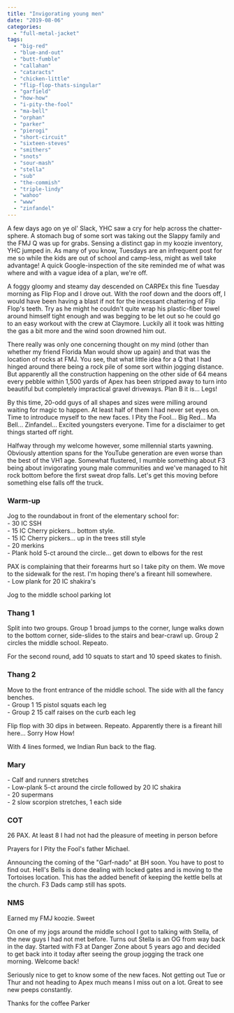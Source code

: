 ```yaml
---
title: "Invigorating young men"
date: "2019-08-06"
categories: 
  - "full-metal-jacket"
tags: 
  - "big-red"
  - "blue-and-out"
  - "butt-fumble"
  - "callahan"
  - "cataracts"
  - "chicken-little"
  - "flip-flop-thats-singular"
  - "garfield"
  - "how-how"
  - "i-pity-the-fool"
  - "ma-bell"
  - "orphan"
  - "parker"
  - "pierogi"
  - "short-circuit"
  - "sixteen-steves"
  - "smithers"
  - "snots"
  - "sour-mash"
  - "stella"
  - "sub"
  - "the-commish"
  - "triple-lindy"
  - "wahoo"
  - "www"
  - "zinfandel"
---
```


A few days ago on ye ol' Slack, YHC saw a cry for help across the chatter-sphere. A stomach bug of some sort was taking out the Slappy family and the FMJ Q was up for grabs. Sensing a distinct gap in my koozie inventory, YHC jumped in. As many of you know, Tuesdays are an infrequent post for me so while the kids are out of school and camp-less, might as well take advantage! A quick Google-inspection of the site reminded me of what was where and with a vague idea of a plan, we're off.

A foggy gloomy and steamy day descended on CARPEx this fine Tuesday morning as Flip Flop and I drove out. With the roof down and the doors off, I would have been having a blast if not for the incessant chattering of Flip Flop's teeth. Try as he might he couldn't quite wrap his plastic-fiber towel around himself tight enough and was begging to be let out so he could go to an easy workout with the crew at Claymore. Luckily all it took was hitting the gas a bit more and the wind soon drowned him out.

There really was only one concerning thought on my mind (other than whether my friend Florida Man would show up again) and that was the location of rocks at FMJ. You see, that what little idea for a Q that I had hinged around there being a rock pile of some sort within jogging distance. But apparently all the construction happening on the other side of 64 means every pebble within 1,500 yards of Apex has been stripped away to turn into beautiful but completely impractical gravel driveways. Plan B it is... Legs!

By this time, 20-odd guys of all shapes and sizes were milling around waiting for magic to happen. At least half of them I had never set eyes on. Time to introduce myself to the new faces. I Pity the Fool... Big Red... Ma Bell... Zinfandel... Excited youngsters everyone. Time for a disclaimer to get things started off right.

Halfway through my welcome however, some millennial starts yawning. Obviously attention spans for the YouTube generation are even worse than the best of the VH1 age. Somewhat flustered, I mumble something about F3 being about invigorating young male communities and we've managed to hit rock bottom before the first sweat drop falls. Let's get this moving before something else falls off the truck.

### Warm-up

Jog to the roundabout in front of the elementary school for:  
\- 30 IC SSH  
\- 15 IC Cherry pickers... bottom style.  
\- 15 IC Cherry pickers... up in the trees still style  
\- 20 merkins  
\- Plank hold 5-ct around the circle... get down to elbows for the rest

PAX is complaining that their forearms hurt so I take pity on them. We move to the sidewalk for the rest. I'm hoping there's a fireant hill somewhere.  
\- Low plank for 20 IC shakira's

Jog to the middle school parking lot

### Thang 1

Split into two groups. Group 1 broad jumps to the corner, lunge walks down to the bottom corner, side-slides to the stairs and bear-crawl up. Group 2 circles the middle school. Repeato.

For the second round, add 10 squats to start and 10 speed skates to finish.

### Thang 2

Move to the front entrance of the middle school. The side with all the fancy benches.  
\- Group 1 15 pistol squats each leg  
\- Group 2 15 calf raises on the curb each leg

Flip flop with 30 dips in between. Repeato. Apparently there is a fireant hill here... Sorry How How!

With 4 lines formed, we Indian Run back to the flag.

### Mary

\- Calf and runners stretches  
\- Low-plank 5-ct around the circle followed by 20 IC shakira  
\- 20 supermans  
\- 2 slow scorpion stretches, 1 each side

### COT

26 PAX. At least 8 I had not had the pleasure of meeting in person before

Prayers for I Pity the Fool's father Michael.

Announcing the coming of the "Garf-nado" at BH soon. You have to post to find out. Hell's Bells is done dealing with locked gates and is moving to the Tortoises location. This has the added benefit of keeping the kettle bells at the church. F3 Dads camp still has spots.

### NMS

Earned my FMJ koozie. Sweet

On one of my jogs around the middle school I got to talking with Stella, of the new guys I had not met before. Turns out Stella is an OG from way back in the day. Started with F3 at Danger Zone about 5 years ago and decided to get back into it today after seeing the group jogging the track one morning. Welcome back!

Seriously nice to get to know some of the new faces. Not getting out Tue or Thur and not heading to Apex much means I miss out on a lot. Great to see new peeps constantly.

Thanks for the coffee Parker
